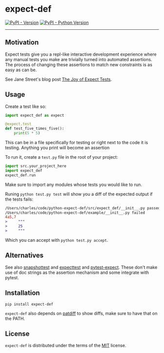 # expect-def

[![PyPI - Version](https://img.shields.io/pypi/v/expect-def.svg)](https://pypi.org/project/expect-def)
[![PyPI - Python Version](https://img.shields.io/pypi/pyversions/expect-def.svg)](https://pypi.org/project/expect-def)

-----

## Motivation

Expect tests give you a repl-like interactive development experience where any manual tests you make are trivially turned into automated assertions. The process of changing these assertions to match new constraints is as easy as can be.

See Jane Street's blog post [The Joy of Expect Tests](https://blog.janestreet.com/the-joy-of-expect-tests/).

## Usage

Create a test like so:

```python
import expect_def as expect

@expect.test
def test_five_times_five():
    print(5 * 5)
```

This can be in a file specifically for testing or right next to the code it is testing.
Anything you print will become an assertion

To run it, create a `test.py` file in the root of your project:

```python
import src.your_project_here
import expect_def
expect_def.run
```

Make sure to import any modules whose tests you would like to run.


Runing `python test.py test` will show you a diff of the expected output if the tests fails:

```diff
/Users/charles/code/python-expect-def/src/expect_def/__init__.py passed
/Users/charles/code/python-expect-def/example/__init__.py failed
4a5,7
>     """
>     25
>     """
```

Which you can accept with `python test.py accept`.

## Alternatives

See also [snapshottest](https://pypi.org/project/snapshottest/) and [expecttest](https://pypi.org/project/expecttest/) and [pytest-expect](https://pypi.org/project/pytest-expect/). These don't make use of doc strings as the assertion mechanism and some integrate with pytest.

## Installation

```console
pip install expect-def
```

`expect-def` also depends on [patdiff](https://github.com/janestreet/patdiff) to show diffs, make sure to have that on the PATH.

## License

`expect-def` is distributed under the terms of the [MIT](https://spdx.org/licenses/MIT.html) license.

